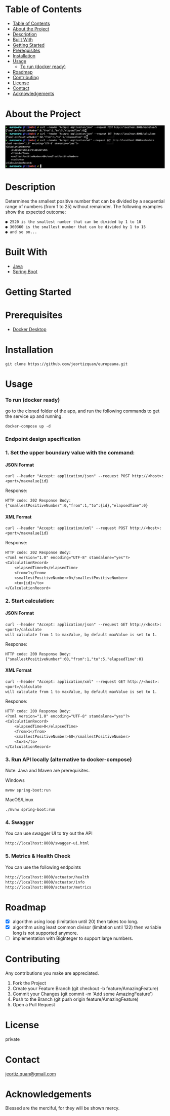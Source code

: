 # Table of Contents
- [Table of Contents](#table-of-contents)
- [About the Project](#about-the-project)
- [Description](#description)
- [Built With](#built-with)
- [Getting Started](#getting-started)
- [Prerequisites](#prerequisites)
- [Installation](#installation)
- [Usage](#usage)
    - [To run (docker ready)](#to-run-docker-ready)
- [Roadmap](#roadmap)
- [Contributing](#contributing)
- [License](#license)
- [Contact](#contact)
- [Acknowledgements](#acknowledgements)

# About the Project
![screenshot](./images/screenshot.png)
# Description
Determines the smallest positive number that can be divided by a sequential range of numbers (from 1 to 25) without remainder.
The following examples show the expected outcome:
```
● 2520 is the smallest number that can be divided by 1 to 10
● 360360 is the smallest number that can be divided by 1 to 15
● and so on...
```

# Built With
* [Java](https://www.java.com)
* [Spring Boot](https://spring.io)

# Getting Started
# Prerequisites
* [Docker Desktop](https://www.docker.com/products/docker-desktop)

# Installation
```
git clone https://github.com/jeortizquan/europeana.git
```

# Usage
### To run (docker ready)
go to the cloned folder of the app, and run the following commands to get the service up and running.
```
docker-compose up -d
```

### Endpoint design specification
### 1. Set the upper boundary value with the command:

#### JSON Format
```
curl --header "Accept: application/json" --request POST http://<host>:<port>/maxvalue{id}
```
Response:
```
HTTP code: 202 Response Body: 
{"smallestPositiveNumber":0,"from":1,"to":{id},"elapsedTime":0} 
```

#### XML Format
```
curl --header "Accept: application/xml" --request POST http://<host>:<port>/maxvalue{id}
```
Response:
```
HTTP code: 202 Response Body:
<?xml version="1.0" encoding="UTF-8" standalone="yes"?>
<CalculationRecord>
    <elapsedTime>0</elapsedTime>
    <from>1</from>
    <smallestPositiveNumber>0</smallestPositiveNumber>
    <to>{id}</to>
</CalculationRecord> 
```

### 2. Start calculation:
#### JSON Format
```
curl --header "Accept: application/json" --request GET http://<host>:<port>/calculate
will calculate from 1 to maxValue, by default maxValue is set to 1. 
```
Response:
```
HTTP code: 200 Response Body: 
{"smallestPositiveNumber":60,"from":1,"to":5,"elapsedTime":0}  
```
#### XML Format
```
curl --header "Accept: application/xml" --request GET http://<host>:<port>/calculate
will calculate from 1 to maxValue, by default maxValue is set to 1. 
```
Response:
```
HTTP code: 200 Response Body: 
<?xml version="1.0" encoding="UTF-8" standalone="yes"?>
<CalculationRecord>
    <elapsedTime>0</elapsedTime>
    <from>1</from>
    <smallestPositiveNumber>60</smallestPositiveNumber>
    <to>5</to>
</CalculationRecord>  
```

### 3. Run API locally (alternative to docker-compose) 
Note: Java and Maven are prerequisites.

Windows
```
mvnw spring-boot:run
```

MacOS/Linux
```
./mvnw spring-boot:run
```

### 4. Swagger
You can use swagger UI to try out the API
```
http://localhost:8000/swagger-ui.html
```

### 5. Metrics & Health Check
You can use the following endpoints
```
http://localhost:8000/actuator/health
http://localhost:8000/actuator/info
http://localhost:8000/actuator/metrics
```

# Roadmap
- [x] algorithm using loop (limitation until 20) then takes too long.
- [x] algorithm using least common divisor (limitation until 122) then variable long is not supported anymore.
- [ ] implementation with BigInteger to support large numbers.

# Contributing
Any contributions you make are appreciated.

1. Fork the Project
2. Create your Feature Branch (git checkout -b feature/AmazingFeature)
3. Commit your Changes (git commit -m 'Add some AmazingFeature')
4. Push to the Branch (git push origin feature/AmazingFeature)
5. Open a Pull Request

# License
private

# Contact
jeortiz.quan@gmail.com

# Acknowledgements
Blessed are the merciful, for they will be shown mercy.